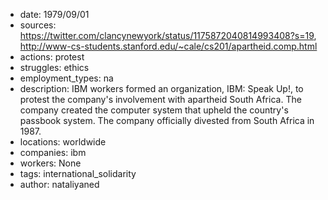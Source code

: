 - date: 1979/09/01
- sources: https://twitter.com/clancynewyork/status/1175872040814993408?s=19, http://www-cs-students.stanford.edu/~cale/cs201/apartheid.comp.html
- actions: protest
- struggles: ethics
- employment_types: na
- description: IBM workers formed an organization, IBM: Speak Up!, to protest the company's involvement with apartheid South Africa. The company created the computer system that upheld the country's passbook system. The company officially divested from South Africa in 1987.
- locations: worldwide
- companies: ibm
- workers: None
- tags: international_solidarity
- author: nataliyaned
